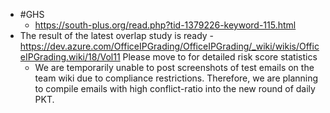 - #GHS
	- https://south-plus.org/read.php?tid-1379226-keyword-115.html
- The result of the latest overlap study is ready - 
  https://dev.azure.com/OfficeIPGrading/OfficeIPGrading/_wiki/wikis/OfficeIPGrading.wiki/18/Vol11
  Please move to for detailed risk score statistics
	- We are temporarily unable to post screenshots of test emails on the team wiki due to compliance restrictions. Therefore, we are planning to compile emails with high conflict-ratio into the new round of daily PKT.